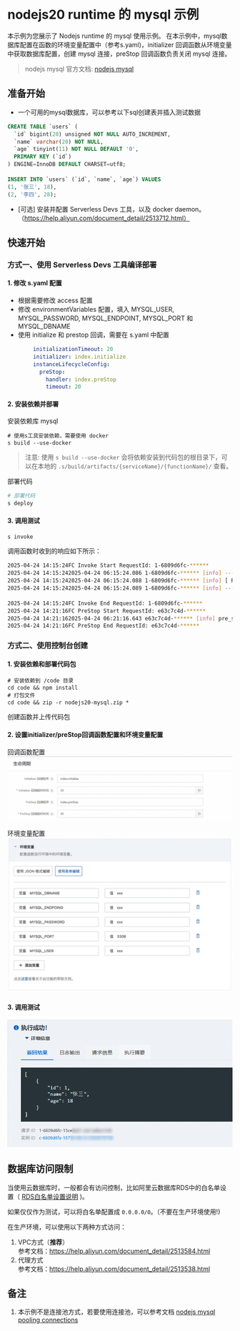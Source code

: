# nodejs20 runtime 的 mysql 示例
本示例为您展示了 Nodejs runtime 的 mysql 使用示例。
在本示例中，mysql数据库配置在函数的环境变量配置中（参考s.yaml)，initializer 回调函数从环境变量中获取数据库配置，创建 mysql 连接，preStop 回调函数负责关闭 mysql 连接。

> nodejs mysql 官方文档: [nodejs mysql](https://github.com/mysqljs/mysql)

## 准备开始
- 一个可用的mysql数据库，可以参考以下sql创建表并插入测试数据

```sql
CREATE TABLE `users` (
  `id` bigint(20) unsigned NOT NULL AUTO_INCREMENT,
  `name` varchar(20) NOT NULL,
  `age` tinyint(11) NOT NULL DEFAULT '0',
  PRIMARY KEY (`id`)
) ENGINE=InnoDB DEFAULT CHARSET=utf8;

INSERT INTO `users` (`id`, `name`, `age`) VALUES
(1, '张三', 18),
(2, '李四', 28);
```

- [可选] 安装并配置 Serverless Devs 工具，以及 docker daemon。（https://help.aliyun.com/document_detail/2513712.html）

## 快速开始
### 方式一、使用 Serverless Devs 工具编译部署

#### 1. 修改 s.yaml 配置
- 根据需要修改 access 配置
- 修改 environmentVariables 配置，填入 MYSQL_USER, MYSQL_PASSWORD, MYSQL_ENDPOINT, MYSQL_PORT 和 MYSQL_DBNAME
- 使用 initialize 和 prestop 回调，需要在 s.yaml 中配置

```yaml
        initializationTimeout: 20
        initializer: index.initialize
        instanceLifecycleConfig:
          preStop:
            handler: index.preStop
            timeout: 20
```

#### 2. 安装依赖并部署

安装依赖库 mysql
```shell
# 使用s工具安装依赖，需要使用 docker
s build --use-docker
```
> 注意: 使用 `s build --use-docker` 会将依赖安装到代码包的根目录下，可以在本地的 `.s/build/artifacts/{serviceName}/{functionName}/` 查看。

部署代码
```bash
# 部署代码
s deploy
```

#### 3. 调用测试

```shell
s invoke
```

调用函数时收到的响应如下所示：

```bash
2025-04-24 14:15:24FC Invoke Start RequestId: 1-6809d6fc-******
2025-04-24 14:15:242025-04-24 06:15:24.086 1-6809d6fc-****** [info] --------------------------SELECT----------------------------
2025-04-24 14:15:242025-04-24 06:15:24.088 1-6809d6fc-****** [info] [ RowDataPacket { id: 1, name: '张三', age: 18 } ]
2025-04-24 14:15:242025-04-24 06:15:24.089 1-6809d6fc-****** [info] ------------------------------------------------------------

2025-04-24 14:15:24FC Invoke End RequestId: 1-6809d6fc-******
2025-04-24 14:21:16FC PreStop Start RequestId: e63c7c4d-******
2025-04-24 14:21:162025-04-24 06:21:16.643 e63c7c4d-****** [info] pre_stop start
2025-04-24 14:21:16FC PreStop End RequestId: e63c7c4d-******
```

### 方式二、使用控制台创建

#### 1. 安装依赖和部署代码包

```shell
# 安装依赖到 /code 目录
cd code && npm install
# 打包文件
cd code && zip -r nodejs20-mysql.zip *
```

创建函数并上传代码包

#### 2. 设置initializer/preStop回调函数配置和环境变量配置

回调函数配置
![img_1.png](assets/20250424100830.jpg)

环境变量配置
![img_2.png](assets/20220331111048.jpg)

#### 3. 调用测试
![img_3.png](assets/20250424143042.jpg)

## 数据库访问限制
当使用云数据库时，一般都会有访问控制，比如阿里云数据库RDS中的白名单设置（ [RDS白名单设置说明](https://help.aliyun.com/document_detail/43185.html?spm=5176.19908528.help.dexternal.6c721450iLu0jH) )。

如果仅仅作为测试，可以将白名单配置成 `0.0.0.0/0`。（不要在生产环境使用!)

在生产环境，可以使用以下两种方式访问：

1. VPC方式（**推荐**） <br>
参考文档：https://help.aliyun.com/document_detail/2513584.html
2. 代理方式<br>
参考文档：https://help.aliyun.com/document_detail/2513538.html

## 备注
1. 本示例不是连接池方式，若要使用连接池，可以参考文档 [nodejs mysql pooling connections](https://github.com/mysqljs/mysql#pooling-connections)
